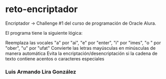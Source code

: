# reto-encriptador

Encriptador -> Challenge #1 del curso de programación de Oracle Alura.

El programa tiene la siguiente lógica:

Reemplaza las vocales "a" por "ai", "e" por "enter", "i" por "imes", "o " por "ober", "u" por "ufat"
Convierte las letras mayúsculas en minúsculas de manera automática
Evita la encriptación/desencriptación si la cadena de texto contiene acentos o caracteres especiales

### Luis Armando Lira González
